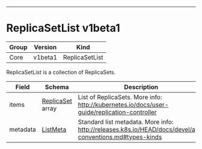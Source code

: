 

-----------
# ReplicaSetList v1beta1



Group        | Version     | Kind
------------ | ---------- | -----------
Core | v1beta1 | ReplicaSetList







ReplicaSetList is a collection of ReplicaSets.



Field        | Schema     | Description
------------ | ---------- | -----------
items | [ReplicaSet](#replicaset-v1beta1) array | List of ReplicaSets. More info: http://kubernetes.io/docs/user-guide/replication-controller
metadata | [ListMeta](#listmeta-unversioned) | Standard list metadata. More info: http://releases.k8s.io/HEAD/docs/devel/api-conventions.md#types-kinds






